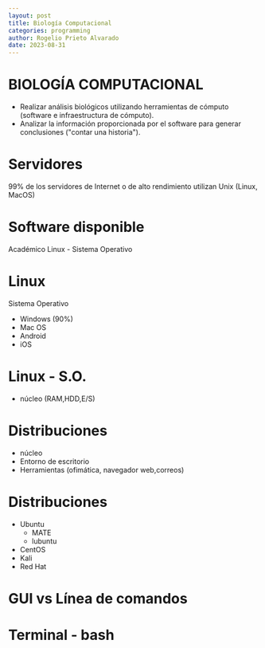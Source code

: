 ```yaml
---
layout: post
title: Biología Computacional
categories: programming
author: Rogelio Prieto Alvarado
date: 2023-08-31
---
```


# BIOLOGÍA COMPUTACIONAL

- Realizar análisis biológicos utilizando herramientas de cómputo (software e infraestructura de cómputo).
- Analizar la información proporcionada por el software para generar conclusiones ("contar una historia").

# Servidores
99% de los servidores de Internet o de alto rendimiento utilizan Unix (Linux, MacOS)

# Software disponible
Académico
Linux - Sistema Operativo

# Linux
Sistema Operativo
 - Windows (90%)  
 - Mac OS
 - Android
 - iOS


# Linux - S.O.
- núcleo (RAM,HDD,E/S)

# Distribuciones
- núcleo
- Entorno de escritorio
- Herramientas (ofimática, navegador web,correos)

# Distribuciones
- Ubuntu
    - MATE
    - lubuntu
- CentOS
- Kali
- Red Hat

# GUI vs Línea de comandos

# Terminal - bash

